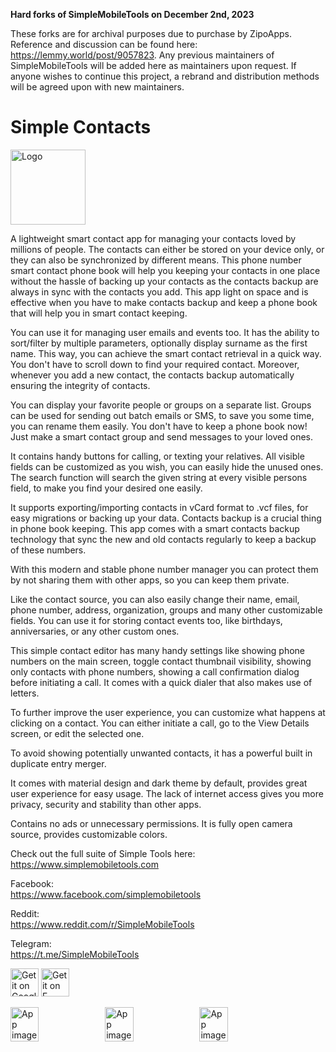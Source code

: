 
**Hard forks of SimpleMobileTools on December 2nd, 2023**

These forks are for archival purposes due to purchase by ZipoApps. Reference and discussion can be found here: https://lemmy.world/post/9057823. Any previous maintainers of SimpleMobileTools will be added here as maintainers upon request. If anyone wishes to continue this project, a rebrand and distribution methods will be agreed upon with new maintainers.

# Simple Contacts
<img alt="Logo" src="graphics/icon.png" width="120" />

A lightweight smart contact app for managing your contacts loved by millions of people. The contacts can either be stored on your device only, or they can also be synchronized by different means. This phone number smart contact phone book will help you keeping your contacts in one place without the hassle of backing up your contacts as the contacts backup are always in sync with the contacts you add. This app light on space and is effective when you have to make contacts backup and keep a phone book that will help you in smart contact keeping.

You can use it for managing user emails and events too. It has the ability to sort/filter by multiple parameters, optionally display surname as the first name. This way, you can achieve the smart contact retrieval in a quick way. You don't have to scroll down to find your required contact. Moreover, whenever you add a new contact, the contacts backup automatically ensuring the integrity of contacts. 

You can display your favorite people or groups on a separate list. Groups can be used for sending out batch emails or SMS, to save you some time, you can rename them easily. You don't have to keep a phone book now! Just make a smart contact group and send messages to your loved ones.

It contains handy buttons for calling, or texting your relatives. All visible fields can be customized as you wish, you can easily hide the unused ones. The search function will search the given string at every visible persons field, to make you find your desired one easily.

It supports exporting/importing contacts in vCard format to .vcf files, for easy migrations or backing up your data. Contacts backup is a crucial thing in phone book keeping. This app comes with a smart contacts backup technology that sync the new and old contacts regularly to keep a backup of these numbers.

With this modern and stable phone number manager you can protect them by not sharing them with other apps, so you can keep them private.

Like the contact source, you can also easily change their name, email, phone number, address, organization, groups and many other customizable fields. You can use it for storing contact events too, like birthdays, anniversaries, or any other custom ones.

This simple contact editor has many handy settings like showing phone numbers on the main screen, toggle contact thumbnail visibility, showing only contacts with phone numbers, showing a call confirmation dialog before initiating a call. It comes with a quick dialer that also makes use of letters.

To further improve the user experience, you can customize what happens at clicking on a contact. You can either initiate a call, go to the View Details screen, or edit the selected one.

To avoid showing potentially unwanted contacts, it has a powerful built in duplicate entry merger.

It comes with material design and dark theme by default, provides great user experience for easy usage. The lack of internet access gives you more privacy, security and stability than other apps.

Contains no ads or unnecessary permissions. It is fully open camera source, provides customizable colors.

Check out the full suite of Simple Tools here:  
https://www.simplemobiletools.com

Facebook:  
https://www.facebook.com/simplemobiletools

Reddit:  
https://www.reddit.com/r/SimpleMobileTools

Telegram:  
https://t.me/SimpleMobileTools

<a href='https://play.google.com/store/apps/details?id=com.simplemobiletools.contacts.pro'><img src='https://simplemobiletools.com/images/button-google-play.svg' alt='Get it on Google Play' height='45' /></a>
<a href='https://f-droid.org/packages/com.simplemobiletools.contacts.pro'><img src='https://simplemobiletools.com/images/button-fdroid.svg' alt='Get it on F-Droid' height='45' /></a>

<div style="display:flex;">
<img alt="App image" src="fastlane/metadata/android/en-US/images/phoneScreenshots/1_en-US.jpeg" width="30%">
<img alt="App image" src="fastlane/metadata/android/en-US/images/phoneScreenshots/2_en-US.jpeg" width="30%">
<img alt="App image" src="fastlane/metadata/android/en-US/images/phoneScreenshots/3_en-US.jpeg" width="30%">
</div>
